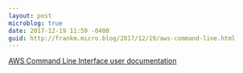 ```yaml
---
layout: post
microblog: true
date: 2017-12-19 11:59 -0400
guid: http://frankm.micro.blog/2017/12/19/aws-command-line.html
---
```

[AWS Command Line Interface user documentation](https://aws.amazon.com/documentation/cli/)
